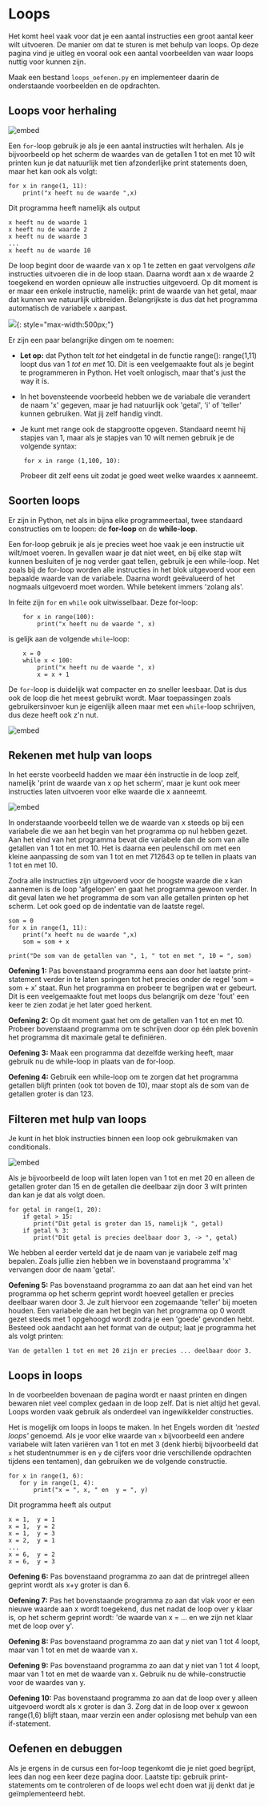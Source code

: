 # Loops

Het komt heel vaak voor dat je een aantal instructies een groot aantal keer wilt uitvoeren. De manier om dat te sturen is met behulp van loops. Op deze pagina vind je uitleg en vooral ook een aantal voorbeelden van waar loops nuttig voor kunnen zijn.

Maak een bestand `loops_oefenen.py` en implementeer daarin de onderstaande voorbeelden en de opdrachten.

## Loops voor herhaling

![embed](https://player.vimeo.com/video/287247060)

Een `for`-loop gebruik je als je een aantal instructies wilt herhalen. Als je bijvoorbeeld op het scherm de waardes van de getallen 1 tot en met 10 wilt printen kun je dat natuurlijk met tien afzonderlijke print statements doen, maar het kan ook als volgt:

    for x in range(1, 11):
        print("x heeft nu de waarde ",x)
    
Dit programma heeft namelijk als output

    x heeft nu de waarde 1
    x heeft nu de waarde 2
    x heeft nu de waarde 3
    ...
    x heeft nu de waarde 10

De loop begint door de waarde van x op 1 te zetten en gaat vervolgens *alle* instructies uitvoeren die in de loop staan. Daarna wordt aan x de waarde 2 toegekend en worden opnieuw alle instructies uitgevoerd. Op dit moment is er maar een enkele instructie, namelijk: print de waarde van het getal, maar dat kunnen we natuurlijk uitbreiden. Belangrijkste is dus dat het programma automatisch de variabele `x` aanpast. 

![](Loopsuitleg.png){: style="max-width:500px;"}


Er zijn een paar belangrijke dingen om te noemen:

-   **Let op:** dat Python telt *tot* het eindgetal in de functie range(): range(1,11) loopt dus van 1 *tot en met* 10. Dit is een veelgemaakte fout als je begint te programmeren in Python. Het voelt onlogisch, maar that's just the way it is.

-   In het bovensteende voorbeeld hebben we de variabale die verandert de naam 'x' gegeven, maar je had natuurlijk ook 'getal', 'i' of 'teller' kunnen gebruiken. Wat jij zelf handig vindt.

-   Je kunt met range ook de stapgrootte opgeven. Standaard neemt hij stapjes van 1, maar als je stapjes van 10 wilt nemen gebruik je de volgende syntax:
    
         for x in range (1,100, 10):
    
    Probeer dit zelf eens uit zodat je goed weet welke waardes x aanneemt.


## Soorten loops

Er zijn in Python, net als in bijna elke programmeertaal, twee standaard constructies om te loopen: de **for-loop** en de **while-loop**. 

Een for-loop gebruik je als je precies weet hoe vaak je een instructie uit wilt/moet voeren. In gevallen waar je dat niet weet, en bij elke stap wilt kunnen besluiten of je nog verder gaat tellen, gebruik je een while-loop. Net zoals bij de for-loop worden alle instructies in het blok uitgevoerd voor een bepaalde waarde van de variabele. Daarna wordt geëvalueerd of het nogmaals uitgevoerd moet worden. While betekent immers 'zolang als'.

In feite zijn `for` en `while` ook uitwisselbaar. Deze for-loop:

	    for x in range(100):
	        print("x heeft nu de waarde ", x)

is gelijk aan de volgende `while`-loop:

	    x = 0
	    while x < 100:
	        print("x heeft nu de waarde ", x)
	        x = x + 1

De `for`-loop is duidelijk wat compacter en zo sneller leesbaar. Dat is dus ook de loop die het meest gebruikt wordt. Maar toepassingen zoals gebruikersinvoer kun je eigenlijk alleen maar met een `while`-loop schrijven, dus deze heeft ook z'n nut.

![embed](https://player.vimeo.com/video/287247106)

## Rekenen met hulp van loops

In het eerste voorbeeld hadden we maar één instructie in de loop zelf, namelijk 'print de waarde van x op het scherm', maar je kunt ook meer instructies laten uitvoeren voor elke waarde die x aanneemt.

![embed](https://player.vimeo.com/video/287247088)

In onderstaande voorbeeld tellen we de waarde van x steeds op bij een variabele die we aan het begin van het programma op nul hebben gezet. Aan het eind van het programma bevat die variabele dan de som van alle getallen van 1 tot en met 10. Het is daarna een peulenschil om met een kleine aanpassing de som van 1 tot en met 712643 op te tellen in plaats van 1 tot en met 10.

Zodra alle instructies zijn uitgevoerd voor de hoogste waarde die x kan aannemen is de loop 'afgelopen' en gaat het programma gewoon verder. In dit geval laten we het programma de som van alle getallen printen op het scherm. Let ook goed op de indentatie van de laatste regel. 

    som = 0 
    for x in range(1, 11):
        print("x heeft nu de waarde ",x)
        som = som + x

    print("De som van de getallen van ", 1, " tot en met ", 10 = ", som)


**Oefening 1:** Pas bovenstaand programma eens aan door het laatste print-statement verder in te laten springen tot het precies onder de regel 'som = som + x' staat. Run het programma en probeer te begrijpen wat er gebeurt. Dit is een veelgemaakte fout met loops dus belangrijk om deze 'fout' een keer te zien zodat je het later goed herkent.

**Oefening 2:** Op dit moment gaat het om de getallen van 1 tot en met 10. Probeer bovenstaand programma om te schrijven door op één plek bovenin het programma dit maximale getal te definiëren.

**Oefening 3:** Maak een programma dat dezelfde werking heeft, maar gebruik nu de while-loop in plaats van de for-loop. 

**Oefening 4:** Gebruik een while-loop om te zorgen dat het programma getallen blijft printen (ook tot boven de 10), maar stopt als de som van de getallen groter is dan 123.


## Filteren met hulp van loops

Je kunt in het blok instructies binnen een loop ook gebruikmaken van conditionals.

![embed](https://player.vimeo.com/video/287247135)

Als je bijvoorbeeld de loop wilt laten lopen van 1 tot en met 20 en alleen de getallen groter dan 15 en de getallen die deelbaar zijn door 3 wilt printen dan kan je dat als volgt doen.

    for getal in range(1, 20):
        if getal > 15:
		   print("Dit getal is groter dan 15, namelijk ", getal)
        if getal % 3:
		   print("Dit getal is precies deelbaar door 3, -> ", getal)

We hebben al eerder verteld dat je de naam van je variabele zelf mag bepalen. Zoals jullie zien hebben we in bovenstaand programma 'x' vervangen door de naam 'getal'.

**Oefening 5:** Pas bovenstaand programma zo aan dat aan het eind van het programma op het scherm geprint wordt hoeveel getallen er precies deelbaar waren door 3. Je zult hiervoor een zogemaande 'teller' bij moeten houden. Een variabele die aan het begin van het programma op 0 wordt gezet steeds met 1 opgehoogd wordt zodra je een 'goede' gevonden hebt. Besteed ook aandacht aan het format van de output; laat je programma het als volgt printen:

    Van de getallen 1 tot en met 20 zijn er precies ... deelbaar door 3.


## Loops in loops

In de voorbeelden bovenaan de pagina wordt er naast printen en dingen bewaren niet veel complex gedaan in de loop zelf. Dat is niet altijd het geval. Loops worden vaak gebruik als onderdeel van ingewikkelder constructies. 

Het is mogelijk om loops in loops te maken. In het Engels worden dit *'nested loops'* genoemd. Als je voor elke waarde van `x` bijvoorbeeld een andere variabele wilt laten variëren van 1 tot en met 3 (denk hierbij bijvoorbeeld dat `x` het studentnummer is en `y` de cijfers voor drie verschillende opdrachten tijdens een tentamen), dan gebruiken we de volgende constructie. 

    for x in range(1, 6):
       for y in range(1, 4):
           print("x = ", x, " en  y = ", y)
		   
Dit programma heeft als output

    x = 1,  y = 1 
    x = 1,  y = 2 
    x = 1,  y = 3 
    x = 2,  y = 1 
    ...
    x = 6,  y = 2 
    x = 6,  y = 3 

**Oefening 6:** Pas bovenstaand programma zo aan dat de printregel alleen geprint wordt als x+y groter is dan 6.

**Oefening 7:** Pas het bovenstaande programma zo aan dat vlak voor er een nieuwe waarde aan x wordt toegekend, dus net nadat de loop over y klaar is, op het scherm geprint wordt: 'de waarde van x = ... en we zijn net klaar met de loop over y'.  
	
**Oefening 8:** Pas bovenstaand programma zo aan dat y niet van 1 tot 4 loopt, maar van 1 tot en met de waarde van x. 

**Oefening 9:** Pas bovenstaand programma zo aan dat y niet van 1 tot 4 loopt, maar van 1 tot en met de waarde van x. Gebruik nu de while-constructie voor de waardes van y.

**Oefening 10:** Pas bovenstaand programma zo aan dat de loop over y alleen uitgevoerd wordt als x groter is dan 3. Zorg dat in de loop over x gewoon range(1,6) blijft staan, maar verzin een ander oplosisng met behulp van een if-statement. 

## Oefenen en debuggen

Als je ergens in de cursus een for-loop tegenkomt die je niet goed begrijpt, lees dan nog een keer deze pagina door. Laatste tip: gebruik print-statements om te controleren of de loops wel echt doen wat jij denkt dat je geïmplementeerd hebt.
